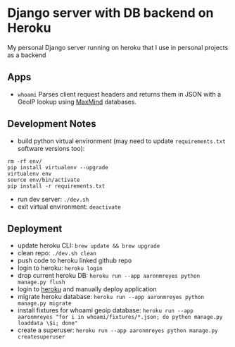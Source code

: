 # Django server with DB backend on Heroku

My personal Django server running on heroku that I use in personal projects as a backend

## Apps

- `whoami` Parses client request headers and returns them in JSON with a GeoIP lookup using [MaxMind](https://dev.maxmind.com/geoip/geoip2/geolite2/) databases.

## Development Notes

- build python virtual environment (may need to update `requirements.txt` software versions too):
```
rm -rf env/
pip install virtualenv --upgrade
virtualenv env
source env/bin/activate
pip install -r requirements.txt
```
- run dev server: `./dev.sh`
- exit virtual environment: `deactivate`

## Deployment

- update heroku CLI: `brew update && brew upgrade`
- clean repo: `./dev.sh clean`
- push code to heroku linked github repo
- login to heroku: `heroku login`
- drop current heroku DB: `heroku run --app aaronmreyes python manage.py flush`
- login to [heroku](https://dashboard.heroku.com/apps/aaronmreyes/deploy/github) and manually deploy application
- migrate heroku database: `heroku run --app aaronmreyes python manage.py migrate`
- install fixtures for whoami geoip database: `heroku run --app aaronmreyes "for i in whoami/fixtures/*.json; do python manage.py loaddata \$i; done"`
- create a superuser: `heroku run --app aaronmreyes python manage.py createsuperuser`
